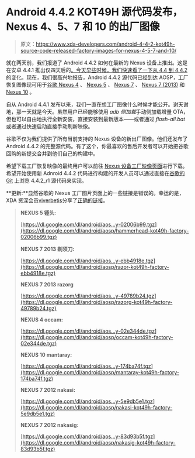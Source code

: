 # Android 4.4.2 KOT49H 源代码发布，Nexus 4、5、7 和 10 的出厂图像

> 原文：<https://www.xda-developers.com/android-4-4-2-kot49h-source-code-released-factory-images-for-nexus-4-5-7-and-10/>

就在两天前，我们报道了 Android 4.4.2 如何在最新的 Nexus 设备上推出。这是在安卓 4.4.1 推出仅四天后的[。今天早些时候，我们快速看了一下](http://www.xda-developers.com/android/android-4-4-1-update-for-the-nexus-5-now-live/)[从 4.4 到 4.4.2](http://www.xda-developers.com/android/android-4-4-1-4-4-2-kitkat-nexus-5-update-review-xda-developer-tv/ "Android 4.4.1 / 4.4.2 KitKat Nexus 5 Update Review – XDA Developer TV") 的变化。现在，我们很高兴地报告，Android 4.4.2 源代码已经到达 AOSP，工厂恢复图像现可用于[谷歌 Nexus 4](http://forum.xda-developers.com/nexus-4) 、 [Nexus 5](http://www.xda-developers.com/android/android-4-4-1-source-code-released-to-the-aosp/forum.xda-developers.com/google-nexus-5) 、 [Nexus 7](http://forum.xda-developers.com/nexus-7) 、 [Nexus 7 (2013)](http://forum.xda-developers.com/nexus-7-2013) 和 [Nexus 10](http://forum.xda-developers.com/nexus-10) 。

自从 Android 4.4.1 发布以来，我们一直在想工厂图像什么时候才能公开。谢天谢地，那一天就是今天。虽然用户已经能够使用 *adb 侧加载*手动侧加载增量 OTA，但也可以自由地执行全新安装，直接安装到最新版本——或者通过 *flash-all.bat* 或者通过快速启动直接手动刷新映像。

谷歌不仅为我们提供了所有当前支持的 Nexus 设备的新出厂图像。他们还发布了 Android 4.4.2 的完整源代码。有了这个，你最喜欢的售后开发者可以开始把谷歌回购的新提交合并到他们自己的构建中。

希望下载工厂恢复映像的最终用户可以前往 [Nexus 设备工厂映像页面](https://developers.google.com/android/nexus/images)进行下载。希望开始使用新 Adnroid 4.4.2 代码进行构建的开发人员可以通过直接在[谷歌的 Git](https://android.googlesource.com/platform/build/+/android-4.4.2_r1) 上浏览 4.4.2_r1 源代码来实现。

**更新:**显然谷歌的 Nexus 工厂图片页面上的一些链接是错误的。幸运的是，XDA 资深会员[viverbetis](http://forum.xda-developers.com/member.php?u=369554)分享了[正确的链接](http://forum.xda-developers.com/showthread.php?t=2565519)。

> **NEXUS 5 锤头:**
> 
> [https://dl.google.com/dl/android/aos...y-02006b99.tgz](https://dl.google.com/dl/android/aosp/hammerhead-kot49h-factory-02006b99.tgz)
> 
> **NEXUS 7 2013 剃须刀:**
> 
> [https://dl.google.com/dl/android/aos...y-ebb4918e.tgz](https://dl.google.com/dl/android/aosp/razor-kot49h-factory-ebb4918e.tgz)
> 
> **NEXUS 7 2013 razorg**
> 
> [https://dl.google.com/dl/android/aos...y-49789b24.tgz](https://dl.google.com/dl/android/aosp/razorg-kot49h-factory-49789b24.tgz)
> 
> **NEXUS 4 occam:**
> 
> [https://dl.google.com/dl/android/aos...y-02e344de.tgz](https://dl.google.com/dl/android/aosp/occam-kot49h-factory-02e344de.tgz)
> 
> **NEXUS 10 mantaray:**
> 
> [https://dl.google.com/dl/android/aos...y-174ba74f.tgz](https://dl.google.com/dl/android/aosp/mantaray-kot49h-factory-174ba74f.tgz)
> 
> **NEXUS 7 2012 nakasi:**
> 
> [https://dl.google.com/dl/android/aos...y-5e9db5e1.tgz](https://dl.google.com/dl/android/aosp/nakasi-kot49h-factory-5e9db5e1.tgz)
> 
> **NEXUS 7 2012 nakasig:**
> 
> [https://dl.google.com/dl/android/aos...y-83d93b5f.tgz](https://dl.google.com/dl/android/aosp/nakasig-kot49h-factory-83d93b5f.tgz)